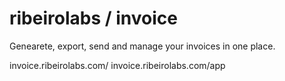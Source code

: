 # ribeirolabs / invoice

Genearete, export, send and manage your invoices in one place.

invoice.ribeirolabs.com/
invoice.ribeirolabs.com/app
